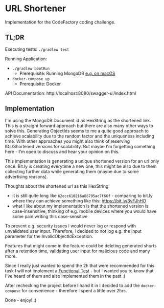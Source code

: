 # URL Shortener
Implementation for the CodeFactory coding challenge.

## TL;DR
Executing tests: `./gradlew test`

Running Application: 
- `./gradlew bootRun`
  - Prerequisite: Running MongoDB [e.g. on macOS](https://www.mongodb.com/docs/manual/tutorial/install-mongodb-on-os-x/#run-mongodb-community-edition)
- `docker-compose up`
  - Prerequisite: Docker

API Documentation: http://localhost:8080/swagger-ui/index.html

## Implementation
I'm using the MongoDB Document id as HexString as the shortened link. This is a straight forward approach but there are also many other ways to solve this. Generating ObjectIds seems to me a quite good approach to achieve scalability due to the random factor and the uniqueness including time. With other approaches you might also think of reserving IDs/Shortened versions for scalability. But maybe I'm forgetting something here - I'm open to discuss and hear your opinion on this.

This implementation is generating a unique shortened version for an url only once. Bit.ly is creating everytime a new one, this might be also due to them collecting further data while generating them (maybe due to some advertising reasons).

Thoughts about the shortened url as this HexString:
- it is still quite long like `62ecc610216a86795ac7f66f` - comparing to bit.ly where they can achieve something like this: https://bit.ly/3vFJhHO
- what I like about my implementation is that the shortened version is case-insensitive, thinking of e.g. mobile devices where you would have some pain writing this case-sensitive

To prevent e.g. security issues I would never log or respond with unvalidated user input. Therefore, I decided to not log e.g. the input parameter for the InvalidObjectIdException.

Features that might come in the feature could be deleting generated shorts after a retention time, validating user input for malicious code and many more.

Since I really just wanted to spend the 2h that were recommended for this task I will not implement a [Functional Test](https://engineering.zalando.com/posts/2022/04/functional-tests-with-testcontainers.html) - but I wanted you to know that I've heard of them and also implemented them in the past :)

After rechecking the project before I hand it in I decided to add the `docker-compose` for convenience - therefore I spent a little over 2hrs.

Done - enjoy! :)